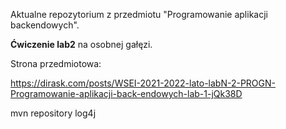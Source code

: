 Aktualne repozytorium z przedmiotu "Programowanie aplikacji backendowych".

**Ćwiczenie lab2** na osobnej gałęzi.

Strona przedmiotowa: 

https://dirask.com/posts/WSEI-2021-2022-lato-labN-2-PROGN-Programowanie-aplikacji-back-endowych-lab-1-jQk38D

mvn repository log4j
